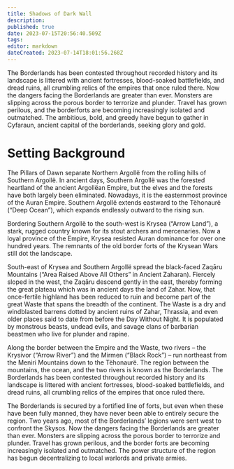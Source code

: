 ```yaml
---
title: Shadows of Dark Wall
description: 
published: true
date: 2023-07-15T20:56:40.509Z
tags: 
editor: markdown
dateCreated: 2023-07-14T18:01:56.268Z
---
```


The Borderlands has been contested throughout recorded history and its landscape is littered with ancient fortresses, blood-soaked battlefields, and dread ruins, all crumbling relics of the empires that once ruled there. Now the dangers facing the Borderlands are greater than ever. Monsters are slipping across the porous border to terrorize and plunder. Travel has grown perilous, and the borderforts are becoming increasingly isolated and outmatched. The ambitious, bold, and greedy have begun to gather in Cyfaraun, ancient capital of the borderlands, seeking glory and gold.

# Setting Background
The Pillars of Dawn separate Northern Argollë from the rolling hills of Southern Argollë. In ancient days, Southern Argollë was the forested heartland of the ancient Argollëan Empire, but the elves and the forests have both largely been eliminated. Nowadays, it is the easternmost province of the Auran Empire. Southern Argollë extends eastward to the Tëhonaurë (“Deep Ocean”), which expands endlessly outward to the rising sun.

Bordering Southern Argollë to the south-west is Krysea (“Arrow Land”), a stark, rugged country known for its stout archers and mercenaries. Now a loyal province of the Empire, Krysea resisted Auran dominance for over one hundred years. The remnants of the old border forts of the Krysean Wars still dot the landscape.

 South-east of Krysea and Southern Argollë spread the black-faced Zaqāru Mountains (“Area Raised Above All Others” in Ancient Zaharan). Fiercely sloped in the west, the Zaqāru descend gently in the east, thereby forming the great plateau which was in ancient days the land of Zahar. Now, that once-fertile highland has been reduced to ruin and become part of the great Waste that spans the breadth of the continent. The Waste is a dry and windblasted barrens dotted by ancient ruins of Zahar, Thrassia, and even older places said to date from before the Day Without Night. It is populated by monstrous beasts, undead evils, and savage clans of barbarian beastmen who live for plunder and rapine.

Along the border between the Empire and the Waste, two rivers – the Krysivor (“Arrow River”) and the Mirmen (“Black Rock”) – run northeast from the Meniri Mountains down to the Tëhonaurë. The region between the mountains, the ocean, and the two rivers is known as the Borderlands. The Borderlands has been contested throughout recorded history and its landscape is littered with ancient fortresses, blood-soaked battlefields, and dread ruins, all crumbling relics of the empires that once ruled there.

The Borderlands is secured by a fortified line of forts, but even when these have been fully manned, they have never been able to entirely secure the region. Two years ago, most of the Borderlands’ legions were sent west to confront the Skysos. Now the dangers facing the Borderlands are greater than ever. Monsters are slipping across the porous border to terrorize and plunder. Travel has grown perilous, and the border forts are becoming increasingly isolated and outmatched. The power structure of the region has begun decentralizing to local warlords and private armies.